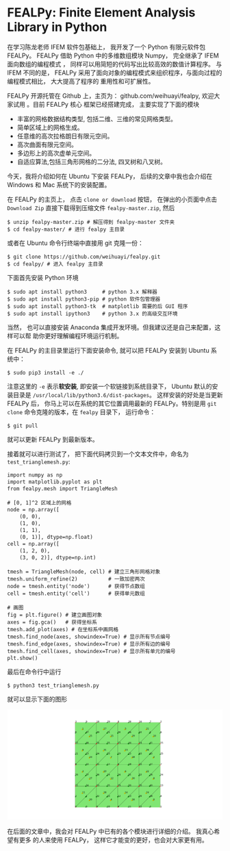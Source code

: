 # FEALPy: Finite Element Analysis Library in Python

在学习陈龙老师 IFEM 软件包基础上， 我开发了一个 Python 有限元软件包 FEALPy。
FEALPy 借助 Python 中的多维数组模块 Numpy， 完全继承了 IFEM 面向数组的编程模式
， 同样可以用简短的代码写出比较高效的数值计算程序。 与 IFEM 不同的是， FEALPy
采用了面向对象的编程模式来组织程序，与面向过程的编程模式相比， 大大提高了程序的
重用性和可扩展性。

FEALPy 开源托管在 Github 上，主页为： github.com/weihuayi/fealpy, 欢迎大家试用
。目前 FEALPy 核心 框架已经搭建完成， 主要实现了下面的模块

* 丰富的网格数据结构类型, 包括二维、三维的常见网格类型。
* 简单区域上的网格生成。
* 任意维的高次拉格朗日有限元空间。
* 高次曲面有限元空间。
* 多边形上的高次虚单元空间。
* 自适应算法,包括三角形网格的二分法, 四叉树和八叉树。


今天，我将介绍如何在 Ubuntu 下安装 FEALPy， 后续的文章中我也会介绍在 Windows 和
Mac 系统下的安装配置。 

在 FEALPy 的主页上， 点击 `clone or download` 按钮， 在弹出的小页面中点击
`Download Zip` 直接下载得到压缩文件 `fealpy-master.zip`, 然后

```
$ unzip fealpy-master.zip # 解压得到 fealpy-master 文件夹
$ cd fealpy-master/ # 进行 fealpy 主目录
```

或者在 Ubuntu 命令行终端中直接用 git 克隆一份：

```
$ git clone https://github.com/weihuayi/fealpy.git
$ cd fealpy/ # 进入 fealpy 主目录
```


下面首先安装 Python 环境

```
$ sudo apt install python3     # python 3.x 解释器
$ sudo apt install python3-pip # python 软件包管理器
$ sudo apt install python3-tk  # matplotlib 需要的后 GUI 程序 
$ sudo apt install ipython3    # python 3.x 的高级交互环境 
```

当然， 也可以直接安装 Anaconda 集成开发环境。但我建议还是自己来配置，这样可以帮
助你更好理解编程环境运行机制。

在 FEALPy 的主目录里运行下面安装命令, 就可以把 FEALPy 安装到 Ubuntu 系统中：

```
$ sudo pip3 install -e ./
```

注意这里的 `-e` 表示**软安装**, 即安装一个软链接到系统目录下， Ubuntu
默认的安装目录是 `/usr/local/lib/python3.6/dist-packages`。
这样安装的好处是当更新 FEALPy 后， 你马上可以在系统的其它位置调用最新的
FEALPy。特别是用 `git clone` 命令克隆的版本，在 `fealpy` 目录下， 运行命令：

```
$ git pull 
```

就可以更新 FEALPy 到最新版本。

接着就可以进行测试了， 把下面代码拷贝到一个文本文件中，命名为 `test_trianglemesh.py`:

```
import numpy as np
import matplotlib.pyplot as plt
from fealpy.mesh import TriangleMesh

# [0, 1]^2 区域上的网格
node = np.array([
    (0, 0), 
    (1, 0), 
    (1, 1),
    (0, 1)], dtype=np.float)
cell = np.array([
    (1, 2, 0),
    (3, 0, 2)], dtype=np.int)

tmesh = TriangleMesh(node, cell) # 建立三角形网格对象
tmesh.uniform_refine(2)          # 一致加密两次
node = tmesh.entity('node')      # 获得节点数组
cell = tmesh.entity('cell')      # 获得单元数组

# 画图
fig = plt.figure() # 建立画图对象
axes = fig.gca()   # 获得坐标系
tmesh.add_plot(axes) # 在坐标系中画网格
tmesh.find_node(axes, showindex=True) # 显示所有节点编号
tmesh.find_edge(axes, showindex=True) # 显示所有边的编号
tmesh.find_cell(axes, showindex=True) # 显示所有单元的编号
plt.show()
```

最后在命令行中运行

```
$ python3 test_trianglemesh.py
```

就可以显示下面的图形

![](./figures/trianglemesh.png)

在后面的文章中，我会对 FEALPy 中已有的各个模块进行详细的介绍。 我真心希望有更多
的人来使用 FEALPy， 这样它才能变的更好，也会对大家更有用。 

